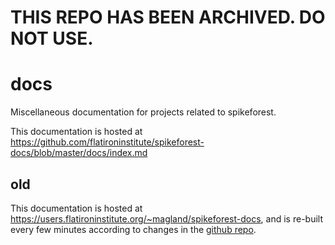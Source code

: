 # THIS REPO HAS BEEN ARCHIVED. DO NOT USE.

# docs

Miscellaneous documentation for projects related to spikeforest.

This documentation is hosted at https://github.com/flatironinstitute/spikeforest-docs/blob/master/docs/index.md

## old
This documentation is hosted at https://users.flatironinstitute.org/~magland/spikeforest-docs, and is re-built every few minutes according to changes in the [github repo](https://github.com/flatironinstitute/spikeforest-docs).
